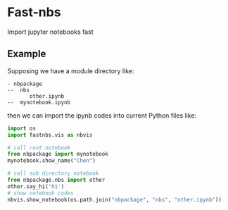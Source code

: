 # Fast-nbs

Import jupyter notebooks fast

## Example

Supposing we have a module directory like:
```
- nbpackage
--  nbs
       other.ipynb
--  mynotebook.ipynb

```

then we can import the ipynb codes into current Python files like:

```python
import os
import fastnbs.vis as nbvis

# call root notebook
from nbpackage import mynotebook
mynotebook.show_name("Chen")

# call sub directory notebook
from nbpackage.nbs import other
other.say_hi('hi')
# show notebook codes
nbvis.show_notebook(os.path.join("nbpackage", "nbs", "other.ipynb"))
```